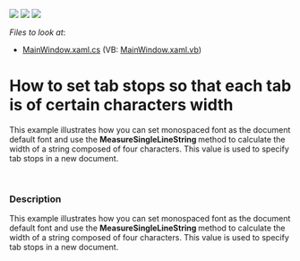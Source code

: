 <!-- default badges list -->
![](https://img.shields.io/endpoint?url=https://codecentral.devexpress.com/api/v1/VersionRange/128607852/13.2.5%2B)
[![](https://img.shields.io/badge/Open_in_DevExpress_Support_Center-FF7200?style=flat-square&logo=DevExpress&logoColor=white)](https://supportcenter.devexpress.com/ticket/details/E5203)
[![](https://img.shields.io/badge/📖_How_to_use_DevExpress_Examples-e9f6fc?style=flat-square)](https://docs.devexpress.com/GeneralInformation/403183)
<!-- default badges end -->
<!-- default file list -->
*Files to look at*:

* [MainWindow.xaml.cs](./CS/TabStop_EachNCharacters/MainWindow.xaml.cs) (VB: [MainWindow.xaml.vb](./VB/TabStop_EachNCharacters/MainWindow.xaml.vb))
<!-- default file list end -->
# How to set tab stops so that each tab is of certain characters width


<p>This example illustrates how you can set monospaced font as the document default font and use the <strong>MeasureSingleLineString </strong>method to calculate the width of a string composed of four characters.  This value is used to specify tab stops in a new document.</p><br />



<h3>Description</h3>

<p>This example illustrates how you can set monospaced font as the document default font and use the <strong>MeasureSingleLineString </strong>method to calculate the width of a string composed of four characters.  This value is used to specify tab stops in a new document.</p><br />


<br/>


